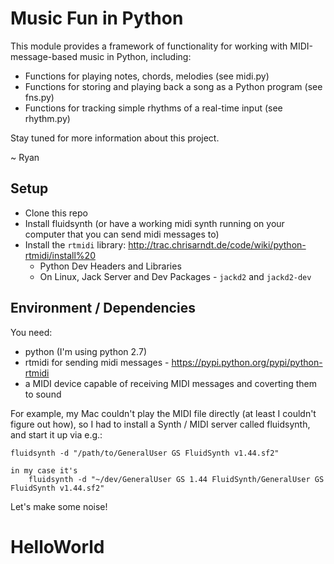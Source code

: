 Music Fun in Python
===================

This module provides a framework of functionality for working
with MIDI-message-based music in Python, including:

* Functions for playing notes, chords, melodies (see midi.py)
* Functions for storing and playing back a song as a Python program (see fns.py)
* Functions for tracking simple rhythms of a real-time input (see rhythm.py)

Stay tuned for more information about this project.

~ Ryan


Setup
-----

* Clone this repo
* Install fluidsynth (or have a working midi synth running on your computer that you can send midi messages to)
* Install the `rtmidi` library: http://trac.chrisarndt.de/code/wiki/python-rtmidi/install%20
	* Python Dev Headers and Libraries
	* On Linux, Jack Server and Dev Packages - `jackd2` and `jackd2-dev`


Environment / Dependencies
--------------------------

You need:

* python (I'm using python 2.7)
* rtmidi for sending midi messages - https://pypi.python.org/pypi/python-rtmidi
* a MIDI device capable of receiving MIDI messages and coverting them to sound

For example, my Mac couldn't play the MIDI file directly (at least I couldn't
figure out how), so I had to install a Synth / MIDI server called fluidsynth,
and start it up via e.g.:

    fluidsynth -d "/path/to/GeneralUser GS FluidSynth v1.44.sf2"

    in my case it's 
        fluidsynth -d "~/dev/GeneralUser GS 1.44 FluidSynth/GeneralUser GS FluidSynth v1.44.sf2"


Let's make some noise!

# HelloWorld
